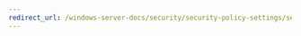 ```yaml
---
redirect_url: /windows-server-docs/security/security-policy-settings/security-options/network-security-restrict-ntlm-add-server-exceptions-in-this-domain.md
---
```

